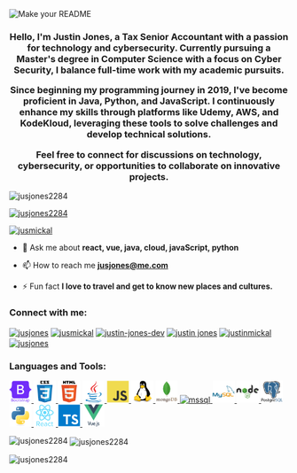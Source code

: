 <img width="1834" alt="Make your README" src="https://github.com/jusjones2284/jusjones2284/assets/98709555/85c32f22-a07c-4f00-bf9b-e3edb0127554">

<h3 align="center">Hello, I'm Justin Jones, a Tax Senior Accountant with a passion for technology and cybersecurity. Currently pursuing a Master's degree in Computer Science with a focus on Cyber Security, I balance full-time work with my academic pursuits.

Since beginning my programming journey in 2019, I've become proficient in Java, Python, and JavaScript. I continuously enhance my skills through platforms like Udemy, AWS, and KodeKloud, leveraging these tools to solve challenges and develop technical solutions.

Feel free to connect for discussions on technology, cybersecurity, or opportunities to collaborate on innovative projects.</h3>

<p align="left"> <img src="https://komarev.com/ghpvc/?username=jusjones2284&label=Profile%20views&color=0e75b6&style=flat" alt="jusjones2284" /> </p>

<p align="left"> <a href="https://github.com/ryo-ma/github-profile-trophy"><img src="https://github-profile-trophy.vercel.app/?username=jusjones2284" alt="jusjones2284" /></a> </p>

<p align="left"> <a href="https://twitter.com/jusmickal" target="blank"><img src="https://img.shields.io/twitter/follow/jusmickal?logo=twitter&style=for-the-badge" alt="jusmickal" /></a> </p>

- 💬 Ask me about **react, vue, java, cloud, javaScript, python**

- 📫 How to reach me **jusjones@me.com**

- ⚡ Fun fact **I love to travel and get to know new places and cultures.**

<h3 align="left">Connect with me:</h3>
<p align="left">
<a href="https://dev.to/jusjones" target="blank"><img align="center" src="https://raw.githubusercontent.com/rahuldkjain/github-profile-readme-generator/master/src/images/icons/Social/devto.svg" alt="jusjones" height="30" width="40" /></a>
<a href="https://twitter.com/jusmickal" target="blank"><img align="center" src="https://raw.githubusercontent.com/rahuldkjain/github-profile-readme-generator/master/src/images/icons/Social/twitter.svg" alt="jusmickal" height="30" width="40" /></a>
<a href="https://linkedin.com/in/justin-jones-dev" target="blank"><img align="center" src="https://raw.githubusercontent.com/rahuldkjain/github-profile-readme-generator/master/src/images/icons/Social/linked-in-alt.svg" alt="justin-jones-dev" height="30" width="40" /></a>
<a href="https://fb.com/justin jones" target="blank"><img align="center" src="https://raw.githubusercontent.com/rahuldkjain/github-profile-readme-generator/master/src/images/icons/Social/facebook.svg" alt="justin jones" height="30" width="40" /></a>
<a href="https://instagram.com/justinmickal" target="blank"><img align="center" src="https://raw.githubusercontent.com/rahuldkjain/github-profile-readme-generator/master/src/images/icons/Social/instagram.svg" alt="justinmickal" height="30" width="40" /></a>
<a href="https://medium.com/jusjones" target="blank"><img align="center" src="https://raw.githubusercontent.com/rahuldkjain/github-profile-readme-generator/master/src/images/icons/Social/medium.svg" alt="jusjones" height="30" width="40" /></a>
</p>

<h3 align="left">Languages and Tools:</h3>
<p align="left"> <a href="https://getbootstrap.com" target="_blank" rel="noreferrer"> <img src="https://raw.githubusercontent.com/devicons/devicon/master/icons/bootstrap/bootstrap-plain-wordmark.svg" alt="bootstrap" width="40" height="40"/> </a> <a href="https://www.w3schools.com/css/" target="_blank" rel="noreferrer"> <img src="https://raw.githubusercontent.com/devicons/devicon/master/icons/css3/css3-original-wordmark.svg" alt="css3" width="40" height="40"/> </a> <a href="https://www.w3.org/html/" target="_blank" rel="noreferrer"> <img src="https://raw.githubusercontent.com/devicons/devicon/master/icons/html5/html5-original-wordmark.svg" alt="html5" width="40" height="40"/> </a> <a href="https://www.java.com" target="_blank" rel="noreferrer"> <img src="https://raw.githubusercontent.com/devicons/devicon/master/icons/java/java-original.svg" alt="java" width="40" height="40"/> </a> <a href="https://developer.mozilla.org/en-US/docs/Web/JavaScript" target="_blank" rel="noreferrer"> <img src="https://raw.githubusercontent.com/devicons/devicon/master/icons/javascript/javascript-original.svg" alt="javascript" width="40" height="40"/> </a> <a href="https://www.linux.org/" target="_blank" rel="noreferrer"> <img src="https://raw.githubusercontent.com/devicons/devicon/master/icons/linux/linux-original.svg" alt="linux" width="40" height="40"/> </a> <a href="https://www.mongodb.com/" target="_blank" rel="noreferrer"> <img src="https://raw.githubusercontent.com/devicons/devicon/master/icons/mongodb/mongodb-original-wordmark.svg" alt="mongodb" width="40" height="40"/> </a> <a href="https://www.microsoft.com/en-us/sql-server" target="_blank" rel="noreferrer"> <img src="https://www.svgrepo.com/show/303229/microsoft-sql-server-logo.svg" alt="mssql" width="40" height="40"/> </a> <a href="https://www.mysql.com/" target="_blank" rel="noreferrer"> <img src="https://raw.githubusercontent.com/devicons/devicon/master/icons/mysql/mysql-original-wordmark.svg" alt="mysql" width="40" height="40"/> </a> <a href="https://nodejs.org" target="_blank" rel="noreferrer"> <img src="https://raw.githubusercontent.com/devicons/devicon/master/icons/nodejs/nodejs-original-wordmark.svg" alt="nodejs" width="40" height="40"/> </a> <a href="https://www.postgresql.org" target="_blank" rel="noreferrer"> <img src="https://raw.githubusercontent.com/devicons/devicon/master/icons/postgresql/postgresql-original-wordmark.svg" alt="postgresql" width="40" height="40"/> </a> <a href="https://www.python.org" target="_blank" rel="noreferrer"> <img src="https://raw.githubusercontent.com/devicons/devicon/master/icons/python/python-original.svg" alt="python" width="40" height="40"/> </a> <a href="https://reactjs.org/" target="_blank" rel="noreferrer"> <img src="https://raw.githubusercontent.com/devicons/devicon/master/icons/react/react-original-wordmark.svg" alt="react" width="40" height="40"/> </a> <a href="https://www.typescriptlang.org/" target="_blank" rel="noreferrer"> <img src="https://raw.githubusercontent.com/devicons/devicon/master/icons/typescript/typescript-original.svg" alt="typescript" width="40" height="40"/> </a> <a href="https://vuejs.org/" target="_blank" rel="noreferrer"> <img src="https://raw.githubusercontent.com/devicons/devicon/master/icons/vuejs/vuejs-original-wordmark.svg" alt="vuejs" width="40" height="40"/> </a> </p>

<p><img align="left" src="https://github-readme-stats.vercel.app/api/top-langs?username=jusjones2284&show_icons=true&locale=en&layout=compact" alt="jusjones2284" /></p>

<p>&nbsp;<img align="center" src="https://github-readme-stats.vercel.app/api?username=jusjones2284&show_icons=true&locale=en" alt="jusjones2284" /></p>

<p><img align="center" src="https://github-readme-streak-stats.herokuapp.com/?user=jusjones2284&" alt="jusjones2284" /></p>
